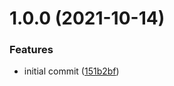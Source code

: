 # 1.0.0 (2021-10-14)


### Features

* initial commit ([151b2bf](https://github.com/vinirossa/node-boilerplate/commit/151b2bf91665c906a1f7f781d80350ad6fc07ccb))
